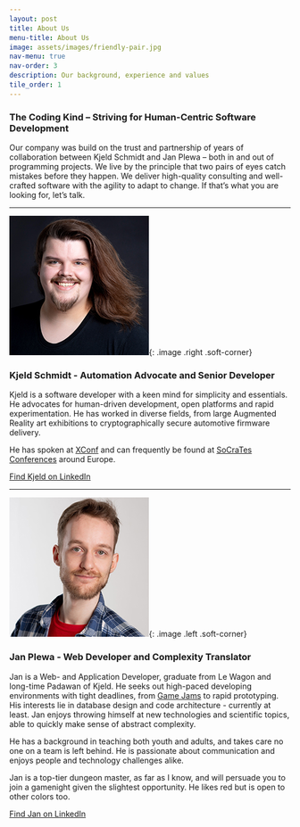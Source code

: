 ```yaml
---
layout: post
title: About Us
menu-title: About Us
image: assets/images/friendly-pair.jpg
nav-menu: true
nav-order: 3
description: Our background, experience and values
tile_order: 1
---
```


### The Coding Kind – Striving for Human-Centric Software Development

Our company was build on the trust and partnership of years of collaboration 
between Kjeld Schmidt and Jan Plewa – both in and out of programming projects. 
We live by the principle that two pairs of eyes catch mistakes before they happen.
We deliver high-quality consulting and well-crafted software with the agility 
to adapt to change. If that’s what you are looking for, let’s talk.

---

![](assets/images/kjeld-headshot.jpg){: .image .right .soft-corner}


### Kjeld Schmidt - Automation Advocate and Senior Developer

Kjeld is a software developer with a keen mind for simplicity and essentials.
He advocates for human-driven development, open platforms and rapid 
experimentation. He has worked in diverse fields, from large Augmented Reality 
art exhibitions to cryptographically secure automotive firmware delivery.

He has spoken at [XConf](https://www.youtube.com/watch?v=d4tBLzQlRGU) and can
frequently be found at [SoCraTes Conferences](https://www.socrates-conference.de/home)
around Europe.

[Find Kjeld on LinkedIn](https://www.linkedin.com/in/kjeld-schmidt/)

---

![](assets/images/jan-headshot.jpg){: .image .left .soft-corner}


### Jan Plewa - Web Developer and Complexity Translator

Jan is a Web- and Application Developer, graduate from Le Wagon and long-time 
Padawan of Kjeld. He seeks out high-paced developing environments with tight 
deadlines, from [Game Jams](https://itch.io/jam/pirate15/rate/2849539) to rapid
prototyping. His interests lie in database design and code architecture - 
currently at least. Jan enjoys throwing himself at new technologies and 
scientific topics, able to quickly make sense of abstract complexity.

He has a background in teaching both youth and adults, and takes care no one on
a team is left behind. He is passionate about communication and enjoys people
and technology challenges alike.

Jan is a top-tier dungeon master, as far as I know, and will persuade you to
join a gamenight given the slightest opportunity. He likes red but is open to
other colors too.

[Find Jan on LinkedIn](https://www.linkedin.com/in/jan-plewa/)
